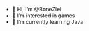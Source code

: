 - 👋 Hi, I’m @BoneZlel
- 👀 I’m interested in games
- 🌱 I’m currently learning Java

<!---
BoneZlel/BoneZlel is a ✨ special ✨ repository because its `README.md` (this file) appears on your GitHub profile.
You can click the Preview link to take a look at your changes.
--->
